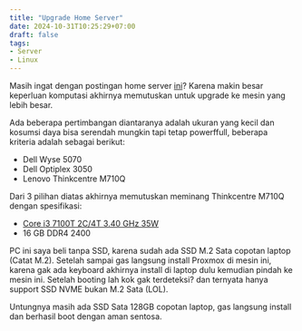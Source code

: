 ```yaml
---
title: "Upgrade Home Server"
date: 2024-10-31T10:25:29+07:00
draft: false
tags:
- Server
- Linux
---
```

Masih ingat dengan postingan home server [ini](https://bembenk18.github.io/posts/home-server-armbian/)? Karena makin besar keperluan komputasi akhirnya memutuskan untuk upgrade ke mesin yang lebih besar.

Ada beberapa pertimbangan diantaranya adalah ukuran yang kecil dan kosumsi daya bisa serendah mungkin tapi tetap powerffull, beberapa kriteria adalah sebagai berikut:

- Dell Wyse 5070
- Dell Optiplex 3050
- Lenovo Thinkcentre M710Q

Dari 3 pilihan diatas akhirnya memutuskan meminang Thinkcentre M710Q dengan spesifikasi:

- [Core i3 7100T 2C/4T 3.40 GHz 35W](https://www.intel.co.id/content/www/id/id/products/sku/97485/intel-core-i37100t-processor-3m-cache-3-40-ghz/specifications.html)
- 16 GB DDR4 2400

PC ini saya beli tanpa SSD, karena sudah ada SSD M.2 Sata copotan laptop (Catat M.2). Setelah sampai gas langsung install Proxmox di mesin ini, karena gak ada keyboard akhirnya install di laptop dulu kemudian pindah ke mesin ini. Setelah booting lah kok gak terdeteksi? dan ternyata hanya support SSD NVME bukan M.2 Sata (LOL).

Untungnya masih ada SSD Sata 128GB copotan laptop, gas langsung install dan berhasil boot dengan aman sentosa.
